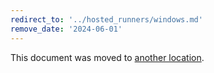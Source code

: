 ```yaml
---
redirect_to: '../hosted_runners/windows.md'
remove_date: '2024-06-01'
---
```


This document was moved to [another location](../hosted_runners/windows.md).

<!-- This redirect file can be deleted after <2024-06-01>. -->
<!-- Redirects that point to other docs in the same project expire in three months. -->
<!-- Redirects that point to docs in a different project or site (for example, link is not relative and starts with `https:`) expire in one year. -->
<!-- Before deletion, see: https://docs.gitlab.com/ee/development/documentation/redirects.html -->
